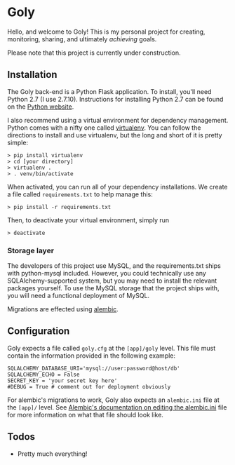 Goly
====

Hello, and welcome to Goly!  This is my personal project for creating, monitoring, sharing, and ultimately *achieving* goals.  

Please note that this project is currently under construction. 

Installation
----
The Goly back-end is a Python Flask application.  To install, you'll need Python 2.7 (I use 2.7.10).  Instructions for installing Python 2.7 can be found on the [Python website](https://www.python.org/).  

I also recommend using a virtual environment for dependency management.  Python comes with a nifty one called [virtualenv](http://docs.python-guide.org/en/latest/dev/virtualenvs/).  You can follow the directions to install and use virtualenv, but the long and short of it is pretty simple:
```
> pip install virtualenv
> cd [your directory]
> virtualenv .
> . venv/bin/activate
```
When activated, you can run all of your dependency installations.  We create a file called `requirements.txt` to help manage this:
```
> pip install -r requirements.txt
```
Then, to deactivate your virtual environment, simply run
```
> deactivate
```

### Storage layer
The developers of this project use MySQL, and the requirements.txt ships with python-mysql included. However, you could technically use any SQLAlchemy-supported system, but you may need to install the relevant packages yourself.  To use the MySQL storage that the project ships with, you will need a functional deployment of MySQL. 

Migrations are effected using [alembic](https://alembic.readthedocs.org/en/latest/).

Configuration
----
Goly expects a file called `goly.cfg` at the `[app]/goly` level.  This file must contain the information provided in the following example:
```
SQLALCHEMY_DATABASE_URI='mysql://user:password@host/db'
SQLALCHEMY_ECHO = False
SECRET_KEY = 'your secret key here'
#DEBUG = True # comment out for deployment obviously
```
For alembic's migrations to work, Goly also expects an `alembic.ini` file at the `[app]/` level.  See [Alembic's documentation on editing the alembic.ini](https://alembic.readthedocs.org/en/latest/tutorial.html#editing-the-ini-file) file for more information on what that file should look like.

Todos
----
* Pretty much everything!
